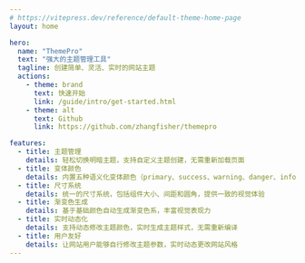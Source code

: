 ```yaml
---
# https://vitepress.dev/reference/default-theme-home-page
layout: home

hero:
  name: "ThemePro"
  text: "强大的主题管理工具"
  tagline: 创建简单、灵活、实时的网站主题
  actions:
    - theme: brand
      text: 快速开始
      link: /guide/intro/get-started.html
    - theme: alt
      text: Github
      link: https://github.com/zhangfisher/themepro

features:
  - title: 主题管理
    details: 轻松切换明暗主题，支持自定义主题创建，无需重新加载页面
  - title: 变体颜色
    details: 内置五种语义化变体颜色（primary、success、warning、danger、info），满足不同场景需求
  - title: 尺寸系统
    details: 统一的尺寸系统，包括组件大小、间距和圆角，提供一致的视觉体验
  - title: 渐变色生成
    details: 基于基础颜色自动生成渐变色系，丰富视觉表现力
  - title: 实时动态化
    details: 支持动态修改主题颜色，实时生成主题样式，无需重新编译
  - title: 用户友好
    details: 让网站用户能够自行修改主题参数，实时动态更改网站风格
---
```



